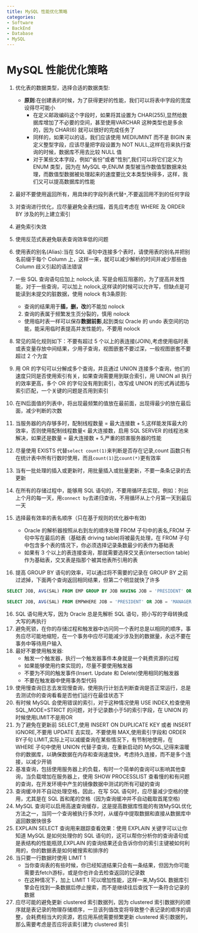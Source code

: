 ```yaml
---
title: MySQL 性能优化策略
categories:
- Software
- BackEnd
- Database
- MySQL
---
```

# MySQL 性能优化策略

1. 优化表的数据类型，选择合适的数据类型:
    - **原则**:在创建表的时候，为了获得更好的性能，我们可以将表中字段的宽度设得尽可能小
        - 在定义邮政编码这个字段时，如果将其设置为 CHAR(255),显然给数据库增加了不必要的空间，甚至使用VARCHAR 这种类型也是多余的，因为 CHAR(6) 就可以很好的完成任务了
        - 同样的，如果可以的话，我们应该使用 MEDIUMINT 而不是 BIGIN 来定义整型字段，应该尽量把字段设置为 NOT NULL,这样在将来执行查询的时候，数据库不用去比较 NULL 值
        - 对于某些文本字段，例如"省份”或者"性别”,我们可以将它们定义为 ENUM 类型，因为在 MySQL 中,ENUM 类型被当作数值型数据来处理，而数值型数据被处理起来的速度要比文本类型快得多，这样，我们又可以提高数据库的性能

2. 最好不要使用返回所有，用具体的字段列表代替`*`,不要返回用不到的任何字段

3. 对查询进行优化，应尽量避免全表扫描，首先应考虑在 WHERE 及 ORDER BY 涉及的列上建立索引

4. 避免索引失效

5. 使用反范式表避免联表查询效率低的问题

6. 使用表的别名(Alias):当在 SQL 语句中连接多个表时，请使用表的别名并把别名前缀于每个 Column 上，这样一来，就可以减少解析的时间并减少那些由 Column 歧义引起的语法错误

7. 一些 SQL 查询语句应加上 nolock,读. 写是会相互阻塞的，为了提高并发性能，对于一些查询，可以加上 nolock,这样读的时候可以允许写，但缺点是可能读到未提交的脏数据，使用 nolock 有3条原则:
    - 查询的结果用于**插，删，改**的不能加 nolock
    2. 查询的表属于频繁发生页分裂的，慎用 nolock
    - 使用临时表一样可以保存**数据前影**,起到类似 Oracle 的 undo 表空间的功能，能采用临时表提高并发性能的，不要用 nolock

8. 常见的简化规则如下：不要有超过 5 个以上的表连接(JOIN),考虑使用临时表或表变量存放中间结果，少用子查询，视图嵌套不要过深，一般视图嵌套不要超过 2 个为宜

9. 用 OR 的字句可以分解成多个查询，并且通过 UNION 连接多个查询，他们的速度只同是否使用索引有关，如果查询需要用到联合索引，用 UNION all 执行的效率更高，多个 OR 的字句没有用到索引，改写成 UNION 的形式再试图与索引匹配，一个关键的问题是否用到索引

10. 在IN后面值的列表中，将出现最频繁的值放在最前面，出现得最少的放在最后面，减少判断的次数

11. 当服务器的内存够多时，配制线程数量 = 最大连接数 + 5,这样能发挥最大的效率，否则使用配制线程数量< 最大连接数，启用 SQL SERVER 的线程池来解决，如果还是数量 = 最大连接数 + 5,严重的损害服务器的性能

12. 尽量使用 EXISTS 代替`select count(1)`来判断是否存在记录,count 函数只有在统计表中所有行数时使用，而且`count(1)`比`count(*)`更有效率

13. 当有一批处理的插入或更新时，用批量插入或批量更新，不要一条条记录的去更新

14. 在所有的存储过程中，能够用 SQL 语句的，不要用循环去实现，例如：列出上个月的每一天，用`connect by`去递归查询，不用循环从上个月第一天到最后一天

15. 选择最有效率的表名顺序（只在基于规则的优化器中有效)
      - Oracle 的解析器按照从右到左的顺序处理 FROM 子句中的表名,FROM 子句中写在最后的表（基础表 driving table)将被最先处理，在 FROM 子句中包含多个表的情况下，你必须选择记录条数最少的表作为基础表
      - 如果有 3 个以上的表连接查询，那就需要选择交叉表(intersection table)作为基础表，交叉表是指那个被其他表所引用的表

16. 提高 GROUP BY 语句的效率，可以通过将不需要的记录在 GROUP BY 之前过滤掉，下面两个查询返回相同结果，但第二个明显就快了许多

```sql
SELECT JOB, AVG(SAL) FROM EMP GROUP BY JOB HAVING JOB = 'PRESIDENT' OR JOB = 'MANAGER';

SELECT JOB, AVG(SAL) FROM EMPWHERE JOB = 'PRESIDENT' OR JOB = 'MANAGER' GROUP BY JOB;
```

16. SQL 语句用大写，因为 Oracle 总是先解析 SQL 语句，把小写的字母转换成大写的再执行
18. 避免死锁，在你的存储过程和触发器中访问同一个表时总是以相同的顺序，事务应尽可能地缩短，在一个事务中应尽可能减少涉及到的数据量，永远不要在事务中等待用户输入
19. 最好不要使用触发器:
    - 触发一个触发器，执行一个触发器事件本身就是一个耗费资源的过程
    - 如果能够使用约束实现的，尽量不要使用触发器
    - 不要为不同的触发事件(Insert. Update 和 Delete)使用相同的触发器
    - 不要在触发器中使用事务型代码
20. 使用慢查询日志去发现慢查询，使用执行计划去判断查询是否正常运行，总是去测试你的查询看看是否他们运行在最佳状态下
21. 有时候 MySQL 会使用错误的索引，对于这种情况使用 USE INDEX,检查使用 SQL_MODE=STRICT 的问题，对于记录数小于5的索引字段，在 UNION 的时候使用LIMIT不是用OR
22. 为了避免在更新前 SELECT,使用 INSERT ON DUPLICATE KEY 或者 INSERT IGNORE,不要用 UPDATE 去实现，不要使用 MAX,使用索引字段和 ORDER BY子句 LIMIT,实际上可以减缓查询在某些情况下，有节制地使用，在 WHERE 子句中使用 UNION 代替子查询，在重新启动的 MySQL,记得来温暖你的数据库，以确保数据在内存和查询速度快，考虑持久连接，而不是多个连接，以减少开销
23. 基准查询，包括使用服务器上的负载，有时一个简单的查询可以影响其他查询，当负载增加在服务器上，使用 SHOW PROCESSLIST 查看慢的和有问题的查询，在开发环境中产生的镜像数据中测试的所有可疑的查询
24. 查询缓冲并不自动处理空格，因此，在写 SQL 语句时，应尽量减少空格的使用，尤其是在 SQL 首和尾的空格（因为查询缓冲并不自动截取首尾空格)
25. MySQL 查询可以启用高速查询缓存，这是提高数据库性能的有效MySQL优化方法之一，当同一个查询被执行多次时，从缓存中提取数据和直接从数据库中返回数据快很多
26. EXPLAIN SELECT 查询用来跟踪查看效果：使用 EXPLAIN 关键字可以让你知道 MySQL 是如何处理你的 SQL 语句的，这可以帮你分析你的查询语句或是表结构的性能瓶颈,EXPLAIN 的查询结果还会告诉你你的索引主键被如何利用的，你的数据表是如何被搜索和排序的
27. 当只要一行数据时使用 LIMIT 1
    - 当你查询表的有些时候，你已经知道结果只会有一条结果，但因为你可能需要去fetch游标，或是你也许会去检查返回的记录数
    - 在这种情况下，加上 LIMIT 1 可以增加性能，这样一来,MySQL 数据库引擎会在找到一条数据后停止搜索，而不是继续往后查找下一条符合记录的数据
27. 应尽可能的避免更新 clustered 索引数据列，因为 clustered 索引数据列的顺序就是表记录的物理存储顺序，一旦该列值改变将导致整个表记录的顺序的调整，会耗费相当大的资源，若应用系统需要频繁更新 clustered 索引数据列，那么需要考虑是否应将该索引建为 clustered 索引
